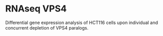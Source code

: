 # RNAseq VPS4
Differential gene expression analysis of HCT116 cells upon individual and concurrent depletion of VPS4 paralogs.
